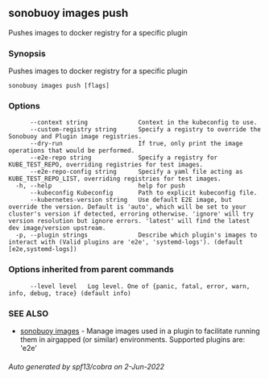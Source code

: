 ## sonobuoy images push

Pushes images to docker registry for a specific plugin

### Synopsis

Pushes images to docker registry for a specific plugin

```
sonobuoy images push [flags]
```

### Options

```
      --context string              Context in the kubeconfig to use.
      --custom-registry string      Specify a registry to override the Sonobuoy and Plugin image registries.
      --dry-run                     If true, only print the image operations that would be performed.
      --e2e-repo string             Specify a registry for KUBE_TEST_REPO, overriding registries for test images.
      --e2e-repo-config string      Specify a yaml file acting as KUBE_TEST_REPO_LIST, overriding registries for test images.
  -h, --help                        help for push
      --kubeconfig Kubeconfig       Path to explicit kubeconfig file.
      --kubernetes-version string   Use default E2E image, but override the version. Default is 'auto', which will be set to your cluster's version if detected, erroring otherwise. 'ignore' will try version resolution but ignore errors. 'latest' will find the latest dev image/version upstream.
  -p, --plugin strings              Describe which plugin's images to interact with (Valid plugins are 'e2e', 'systemd-logs'). (default [e2e,systemd-logs])
```

### Options inherited from parent commands

```
      --level level   Log level. One of {panic, fatal, error, warn, info, debug, trace} (default info)
```

### SEE ALSO

* [sonobuoy images](sonobuoy_images.md)	 - Manage images used in a plugin to facilitate running them in airgapped (or similar) environments. Supported plugins are: 'e2e'

###### Auto generated by spf13/cobra on 2-Jun-2022
